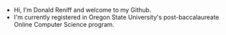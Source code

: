 - Hi, I’m Donald Reniff and welcome to my Github. 
- I'm currently registered in Oregon State University's post-baccalaureate Online Computer Science program.

<!---
dreniff3/dreniff3 is a ✨ special ✨ repository because its `README.md` (this file) appears on your GitHub profile.
You can click the Preview link to take a look at your changes.
--->
